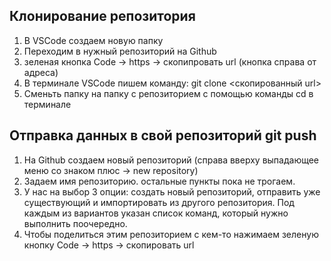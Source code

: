 ## Клонирование репозитория
1. В VSCode создаем новую папку 
2. Переходим в нужный репозиторий на Github
3. зеленая кнопка Code -> https -> скопипровать url (кнопка справа от адреса)
4. В терминале VSCode пишем команду:
git clone <скопированный url>
5. Сменьть папку на папку с репозиторием с помощью команды cd в терминале

## Отправка данных в свой репозиторий git push
1. На Github создаем новый репозиторий (справа вверху выпадающее меню со знаком плюс -> new repository)
2. Задаем имя репозиторию. остальные пункты пока не трогаем.
3. У нас на выбор 3 опции: создать новый репозиторий, отправить уже существующий и импортировать из другого репозитория. Под каждым из вариантов указан список команд, который нужно выполнить поочередно.
4. Чтобы поделиться этим репозиторием с кем-то нажимаем зеленую кнопку Code -> https -> скопировать url

